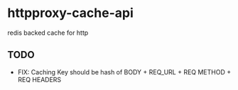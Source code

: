 # httpproxy-cache-api
redis backed cache for http

## TODO

* FIX: Caching Key should be hash of BODY + REQ_URL + REQ METHOD + REQ HEADERS